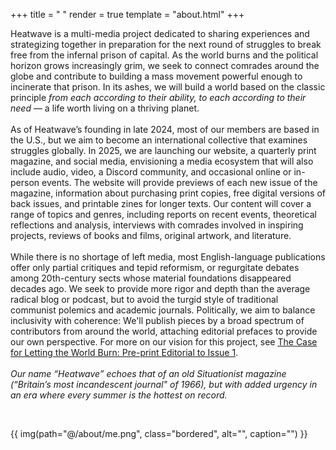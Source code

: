 +++
title = " "
render = true
template = "about.html"
+++


Heatwave is a multi-media project dedicated to sharing experiences and strategizing together in preparation for the next round of struggles to break free from the infernal prison of capital. As the world burns and the political horizon grows increasingly grim, we seek to connect comrades around the globe and contribute to building a mass movement powerful enough to incinerate that prison. In its ashes, we will build a world based on the classic principle _from each according to their ability, to each according to their need_ &mdash; a life worth living on a thriving planet. \
\
As of Heatwave’s founding in late 2024, most of our members are based in the U.S., but we aim to become an international collective that examines struggles globally. In 2025, we are launching our website, a quarterly print magazine, and social media, envisioning a media ecosystem that will also include audio, video, a Discord community, and occasional online or in-person events. The website will provide previews of each new issue of the magazine, information about purchasing print copies, free digital versions of back issues, and printable zines for longer texts. Our content will cover a range of topics and genres, including reports on recent events, theoretical reflections and analysis, interviews with comrades involved in inspiring projects, reviews of books and films, original artwork, and literature. \
\
While there is no shortage of left media, most English-language publications offer only partial critiques and tepid reformism, or regurgitate debates among 20th-century sects whose material foundations disappeared decades ago. We seek to provide more rigor and depth than the average radical blog or podcast, but to avoid the turgid style of traditional communist polemics and academic journals. Politically, we aim to balance inclusivity with coherence: We'll publish pieces by a broad spectrum of contributors from around the world, attaching editorial prefaces to provide our own perspective. For more on our vision for this project, see [The Case for Letting the World Burn: Pre-print Editorial to Issue 1](https://heatwavemag.info/blog/preprint-editorial-031125/). \
\
*Our name “Heatwave” echoes that of an old Situationist magazine (“Britain’s most incandescent journal" of 1966), but with added urgency in an era where every summer is the hottest on record.* 

&nbsp;

{{ img(path="@/about/me.png", class="bordered", alt="", caption="") }}